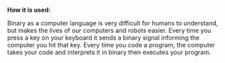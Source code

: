 **How it is used:**

Binary as a computer language is very difficult for humans to understand, 
but makes the lives of our computers and robots easier. 
Every time you press a key on your keyboard it sends a binary signal informing the computer you hit that key. 
Every time you code a program, the computer takes your code and interprets it in binary then executes your program. 
